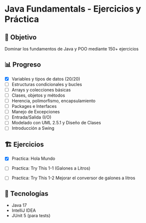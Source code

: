 # Java Fundamentals - Ejercicios y Práctica

## 🎯 Objetivo
Dominar los fundamentos de Java y POO mediante 150+ ejercicios

## 📊 Progreso
- [x] Variables y tipos de datos (20/20)
- [ ] Estructuras condicionales y bucles
- [ ] Arrays y colecciones básicas
- [ ] Clases, objetos y métodos
- [ ] Herencia, polimorfismo, encapsulamiento
- [ ] Packages e Interfaces
- [ ] Manejo de Excepciones
- [ ] Entrada/Salida (I/O)
- [ ] Modelado con UML 2.5.1 y Diseño de Clases
- [ ] Introducción a Swing

## 🏗️ Ejercicios
- [x] Practica: Hola Mundo
- [ ] Practica: Try This 1-1 (Galones a Litros)
- [ ] Practica: Try This 1-2 Mejorar el conversor de galones a litros


## 🔧 Tecnologías
- Java 17
- IntelliJ IDEA
- JUnit 5 (para tests)
